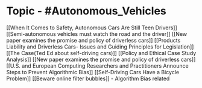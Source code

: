 # Topic - #Autonomous_Vehicles
[[When It Comes to Safety, Autonomous Cars Are Still Teen Drivers]]
[[Semi-autonomous vehicles must watch the road and the driver]]
[[New paper examines the promise and policy of driverless cars]]
[[Products Liability and Driverless Cars- Issues and Guiding Principles for Legislation]]
[[The Case(Ted Ed about self-driving cars)]]
[[Policy and Ethical Case Study Analysis]]
[[New paper examines the promise and policy of driverless cars]]
[[U.S. and European Computing Researchers and Practitioners Announce Steps to Prevent Algorithmic Bias]]
[[Self-Driving Cars Have a Bicycle Problem]]
[[Beware online filter bubbles]] - Algorithm Bias related